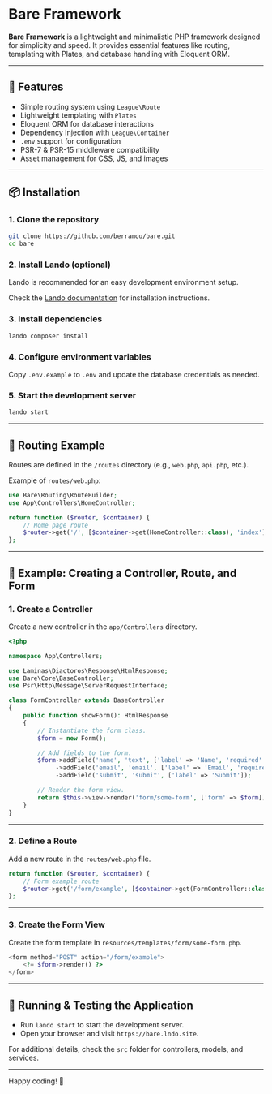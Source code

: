# Bare Framework

**Bare Framework** is a lightweight and minimalistic PHP framework designed for simplicity and speed. It provides essential features like routing, templating with Plates, and database handling with Eloquent ORM.

---

## 🚀 Features

- Simple routing system using `League\Route`
- Lightweight templating with `Plates`
- Eloquent ORM for database interactions
- Dependency Injection with `League\Container`
- `.env` support for configuration
- PSR-7 & PSR-15 middleware compatibility
- Asset management for CSS, JS, and images

---

## 📦 Installation

### 1. Clone the repository
```sh
git clone https://github.com/berramou/bare.git
cd bare
```

### 2. Install Lando (optional)
Lando is recommended for an easy development environment setup.

Check the [Lando documentation](https://docs.lando.dev/) for installation instructions.

### 3. Install dependencies
```sh
lando composer install
```

### 4. Configure environment variables
Copy `.env.example` to `.env` and update the database credentials as needed.

### 5. Start the development server
```sh
lando start
```

---

## 📜 Routing Example

Routes are defined in the `/routes` directory (e.g., `web.php`, `api.php`, etc.).

Example of `routes/web.php`:
```php
use Bare\Routing\RouteBuilder;
use App\Controllers\HomeController;

return function ($router, $container) {
    // Home page route
    $router->get('/', [$container->get(HomeController::class), 'index']);
};
```

---

## 📌 Example: Creating a Controller, Route, and Form

### 1. Create a Controller
Create a new controller in the `app/Controllers` directory.

```php
<?php

namespace App\Controllers;

use Laminas\Diactoros\Response\HtmlResponse;
use Bare\Core\BaseController;
use Psr\Http\Message\ServerRequestInterface;

class FormController extends BaseController
{
    public function showForm(): HtmlResponse
    {
        // Instantiate the form class.
        $form = new Form();

        // Add fields to the form.
        $form->addField('name', 'text', ['label' => 'Name', 'required' => true])
             ->addField('email', 'email', ['label' => 'Email', 'required' => true])
             ->addField('submit', 'submit', ['label' => 'Submit']);

        // Render the form view.
        return $this->view->render('form/some-form', ['form' => $form]);
    }
}
```

---

### 2. Define a Route
Add a new route in the `routes/web.php` file.

```php
return function ($router, $container) {
    // Form example route
    $router->get('/form/example', [$container->get(FormController::class), 'showForm']);
};
```

---

### 3. Create the Form View
Create the form template in `resources/templates/form/some-form.php`.

```php
<form method="POST" action="/form/example">
    <?= $form->render() ?>
</form>
```

---

## 🎯 Running & Testing the Application

- Run `lando start` to start the development server.
- Open your browser and visit `https://bare.lndo.site`.

For additional details, check the `src` folder for controllers, models, and services.

---

Happy coding! 🚀

